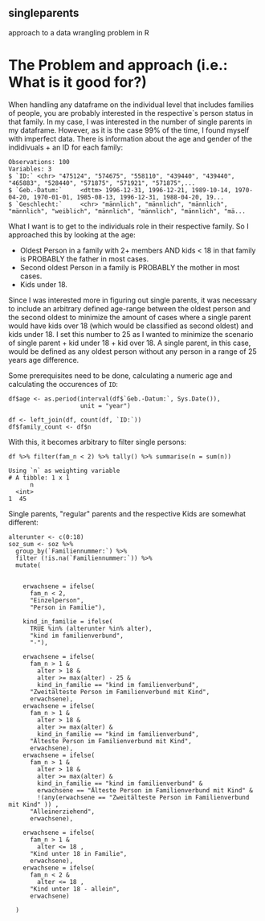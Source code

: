## singleparents
approach to a data wrangling problem in R

# The Problem and approach (i.e.: What is it good for?)

When handling any dataframe on the individual level that includes families of people, you are probably interested in the respective`s person status in that family. In my case, I was interested in the number of single parents in my dataframe. However, as it is the case 99% of the time, I found myself with imperfect data. There is information about the age and gender of the indidivuals + an ID for each family: 
```
Observations: 100
Variables: 3
$ `ID:` <chr> "475124", "574675", "558110", "439440", "439440", "465883", "528440", "571875", "571921", "571875",...
$ `Geb.-Datum:`     <dttm> 1996-12-31, 1996-12-21, 1989-10-14, 1970-04-20, 1970-01-01, 1985-08-13, 1996-12-31, 1988-04-20, 19...
$ `Geschlecht:`     <chr> "männlich", "männlich", "männlich", "männlich", "weiblich", "männlich", "männlich", "männlich", "mä...
```

What I want is to get to the individuals role in their respective family. So I approached this by looking at the age:
 - Oldest Person in a family with 2+ members AND kids < 18 in that family  is PROBABLY the father in most cases.
 - Second oldest Person in a family is PROBABLY the mother in most cases.
 - Kids under 18.
 
Since I was interested more in figuring out single parents, it was necessary to include an arbitrary defined age-range between the oldest person and the second oldest to minimize the amount of cases where a single parent would have kids over 18 (which would be classified as second oldest) and kids under 18. I set this number to 25 as I wanted to minimize the scenario of single parent + kid under 18 + kid over 18. A single parent, in this case, would be defined as any oldest person without any person in a range of 25 years age difference.

 Some prerequisites need to be done, calculating a numeric age and calculating the occurences of `ID`:

```
df$age <- as.period(interval(df$`Geb.-Datum:`, Sys.Date()),
                    unit = "year")

df <- left_join(df, count(df, `ID:`))
df$family_count <- df$n
```

With this, it becomes arbitrary to filter single persons:
```
df %>% filter(fam_n < 2) %>% tally() %>% summarise(n = sum(n))

Using `n` as weighting variable
# A tibble: 1 x 1
      n
  <int>
1  45
```

Single parents, "regular" parents and the respective Kids are somewhat different:

```
alterunter <- c(0:18)
soz_sum <- soz %>%
  group_by(`Familiennummer:`) %>%
  filter (!is.na(`Familiennummer:`)) %>%
  mutate(
    
    
    erwachsene = ifelse(
      fam_n < 2,
      "Einzelperson",
      "Person in Familie"),
    
    kind_in_familie = ifelse(
      TRUE %in% (alterunter %in% alter),
      "kind im familienverbund",
      "-"),
    
    erwachsene = ifelse(
      fam_n > 1 &
        alter > 18 &
        alter >= max(alter) - 25 &
        kind_in_familie == "kind im familienverbund",
      "Zweitälteste Person im Familienverbund mit Kind",
      erwachsene),
    erwachsene = ifelse(
      fam_n > 1 &
        alter > 18 &
        alter >= max(alter) &
        kind_in_familie == "kind im familienverbund",
      "Älteste Person im Familienverbund mit Kind",
      erwachsene),
    erwachsene = ifelse(
      fam_n > 1 &
        alter > 18 &
        alter >= max(alter) &
        kind_in_familie == "kind im familienverbund" &
        erwachsene == "Älteste Person im Familienverbund mit Kind" & 
        !(any(erwachsene == "Zweitälteste Person im Familienverbund mit Kind" )) ,
      "Alleinerziehend",
      erwachsene),
    
    erwachsene = ifelse(
      fam_n > 1 &
        alter <= 18 ,
      "Kind unter 18 in Familie",
      erwachsene),
    erwachsene = ifelse(
      fam_n < 2 &
        alter <= 18 ,
      "Kind unter 18 - allein",
      erwachsene)
    
  ) 

```
